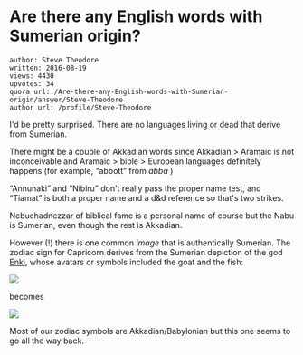 # Are there any English words with Sumerian origin?

	author: Steve Theodore
	written: 2016-08-19
	views: 4430
	upvotes: 34
	quora url: /Are-there-any-English-words-with-Sumerian-origin/answer/Steve-Theodore
	author url: /profile/Steve-Theodore


I'd be pretty surprised. There are no languages living or dead that derive from Sumerian.

There might be a couple of Akkadian words since Akkadian > Aramaic is not inconceivable and Aramaic > bible > European languages definitely happens (for example, “abbott” from _abba_ )

“Annunaki” and “Nibiru” don't really pass the proper name test, and “Tiamat” is both a proper name and a d&d reference so that's two strikes.

Nebuchadnezzar of biblical fame is a personal name of course but the Nabu is Sumerian, even though the rest is Akkadian.

However (!) there is one common _image_  that is authentically Sumerian. The zodiac sign for Capricorn derives from the Sumerian depiction of the god [Enki](https://en.wikipedia.org/wiki/Enki), whose avatars or symbols included the goat and the fish:

![](https://qph.fs.quoracdn.net/main-qimg-e6d8dec042a397613e61c6c03c2fa205)

becomes

![](https://qph.fs.quoracdn.net/main-qimg-3faa5cedc34fbc871fec04b6643b0e74-c)

Most of our zodiac symbols are Akkadian/Babylonian but this one seems to go all the way back.

